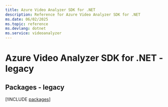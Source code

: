 ```yaml
---
title: Azure Video Analyzer SDK for .NET
description: Reference for Azure Video Analyzer SDK for .NET
ms.date: 06/02/2025
ms.topic: reference
ms.devlang: dotnet
ms.service: videoanalyzer
---
```

# Azure Video Analyzer SDK for .NET - legacy
## Packages - legacy
[!INCLUDE [packages](video-analyzer-index.md)]